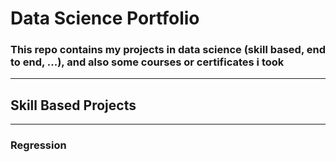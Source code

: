 # Data Science Portfolio
### This repo contains my projects in data science (skill based, end to end, ...), and also some courses or certificates i took
-------

## Skill Based Projects
---------
### Regression
